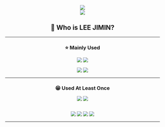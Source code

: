 <div align="center">
  <img src="https://capsule-render.vercel.app/api?type=wave&color=auto&height=300&section=header&text=Jimin's%20Github&fontSize=90" />
  <br/>
  <a href="https://hits.seeyoufarm.com"><img src="https://hits.seeyoufarm.com/api/count/incr/badge.svg?url=https%3A%2F%2Fgithub.com%2Fdlwlals1289&count_bg=%2378CBF6&title_bg=%23E7BDFF&icon=&icon_color=%23E7E7E7&title=hits&edge_flat=false"/></a>
  
  ## 💜 Who is LEE JIMIN?
  * * * 
  <!-- <a href="https://velog.io/@e_jim" target="_blank"><img src="https://img.shields.io/badge/python-#3776AB?style=flat-square&logo=Python&logoColor=white"/></a> -->

  ### ⭐️ Mainly Used 
  <img src="https://img.shields.io/badge/Python-40AEF0?style=for-the-badge&logo=Python&logoColor=3776AB"/> <!-- Python badge -->
  <img src="https://img.shields.io/badge/Java-007396?style=for-the-badge&logo=OpenJDK&logoColor=white"/> <!-- Java badge -->
  <br/>
  
  <img src="https://img.shields.io/badge/Spring-6DB33F?style=for-the-badge&logo=Spring&logoColor=white"/> <!-- Spring badge -->
  <img src="https://img.shields.io/badge/Springboot-6DB33F?style=for-the-badge&logo=Springboot&logoColor=white"/> <!-- Springboot badge -->
 * * * 
  ### 😁 Used At Least Once
  <img src="https://img.shields.io/badge/C++-EF5C55?style=for-the-badge&logo=cplusplus&logoColor=white"/> <!-- c++ badge -->
  <img src="https://img.shields.io/badge/Javascript-F7DF1E?style=for-the-badge&logo=javascript&logoColor=white"/> <!-- react badge -->
  
  <br/>
  <img src="https://img.shields.io/badge/Django-092E20?style=for-the-badge&logo=django&logoColor=white"/> <!-- django badge -->
  <img src="https://img.shields.io/badge/React-61DAFB?style=for-the-badge&logo=react&logoColor=white"/> <!-- react badge -->
  <img src="https://img.shields.io/badge/Html5-E34F26?style=for-the-badge&logo=html5&logoColor=white"/> <!-- html badge -->
  <img src="https://img.shields.io/badge/Css3-1572B6?style=for-the-badge&logo=css3&logoColor=white"/> <!-- css badge -->
  
* * *
</div>










<!--
**dlwlals1289/dlwlals1289** is a ✨ _special_ ✨ repository because its `README.md` (this file) appears on your GitHub profile.

Here are some ideas to get you started:

- 🔭 I’m currently working on ...
- 🌱 I’m currently learning ...
- 👯 I’m looking to collaborate on ...
- 🤔 I’m looking for help with ...
- 💬 Ask me about ...
- 📫 How to reach me: ...
- 😄 Pronouns: ...
- ⚡ Fun fact: ...
-->
